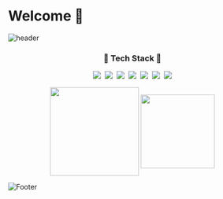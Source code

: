 # Welcome 👋
![header](https://capsule-render.vercel.app/api?type=waving&color=6FC7E1&height=200&section=header&text=jhanks21&fontSize=70)

<h3 align="center">💪 Tech Stack 💪</h3>

<p align="center"? Techs that I've used at least once </p>

<p align="center">
 <img src="https://img.shields.io/badge/Python-3766AB?style=for-the-badge&logo=Python&logoColor=white" /></a>&nbsp 
 <img src="https://img.shields.io/badge/Java-007396?style=for-the-badge&logo=Java&logoColor=white" /></a>&nbsp 
 <img src="https://img.shields.io/badge/C++-00599C?style=for-the-badge&logo=cplusplus&logoColor=white" /></a>&nbsp 
 <img src="https://img.shields.io/badge/Mysql-FCC624?style=for-the-badge&logo=Mysql&logoColor=white" /></a>&nbsp 
 <img src="https://img.shields.io/badge/C-A8B9CC?style=for-the-badge&logo=c&logoColor=white" /></a>&nbsp                               
 <img src="https://img.shields.io/badge/Flutter-02569B?style=for-the-badge&logo=Flutter&logoColor=white" /></a>&nbsp
 <img src="https://img.shields.io/badge/Dart-0175C2?style=for-the-badge&logo=Dart&logoColor=white" /></a>
                                
<div align="center">
<img height="180em" src="https://github-readme-stats.vercel.app/api?username=jeongahn&show_icons=true&theme=prussian" align = "center"/>
<img height="150em" src="https://github-readme-stats.vercel.app/api/top-langs?username=jeongahn&show_icons=true&locale=en&layout=compact&theme=prussian" align = "center"/>
</div>



![Footer](https://capsule-render.vercel.app/api?type=waving&color=6FC7E1&height=200&section=footer)
